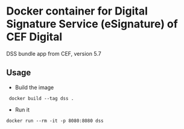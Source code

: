 # Docker container for Digital Signature Service (eSignature) of CEF Digital

DSS bundle app from CEF, version 5.7

## Usage

- Build the image
```
 docker build --tag dss .
```

- Run it
```
docker run --rm -it -p 8080:8080 dss
```
